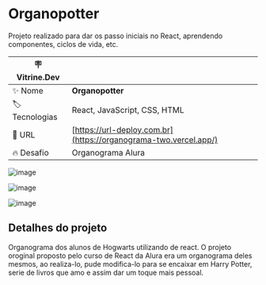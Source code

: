# Organopotter

Projeto realizado para dar os passo iniciais no React, aprendendo componentes, ciclos de vida, etc.

| :placard: Vitrine.Dev |     |
| -------------  | --- |
| :sparkles: Nome        | **Organopotter**
| :label: Tecnologias | React, JavaScript, CSS, HTML
| :rocket: URL         | [https://url-deploy.com.br](https://organograma-two.vercel.app/)
| :fire: Desafio     | Organograma Alura

<!-- Inserir imagem com a #vitrinedev ao final do link -->
![image](https://github.com/RaphaelNCP/organograma/assets/112732487/beccd017-313e-4008-92d7-dd42a8f8f83c#vitrinedev)

![image](https://github.com/RaphaelNCP/organograma/assets/112732487/1aa2ff66-716e-4f01-b2b2-a5890db82167)

![image](https://github.com/RaphaelNCP/organograma/assets/112732487/25d8000e-704b-4a01-a2e7-f3d586f9bb7e)

## Detalhes do projeto

Organograma dos alunos de Hogwarts utilizando de react. O projeto oroginal proposto pelo curso de React da Alura era um organograma deles mesmos, ao realiza-lo, pude modifica-lo para se encaixar em Harry Potter, serie de livros que amo e assim dar um toque mais pessoal.


